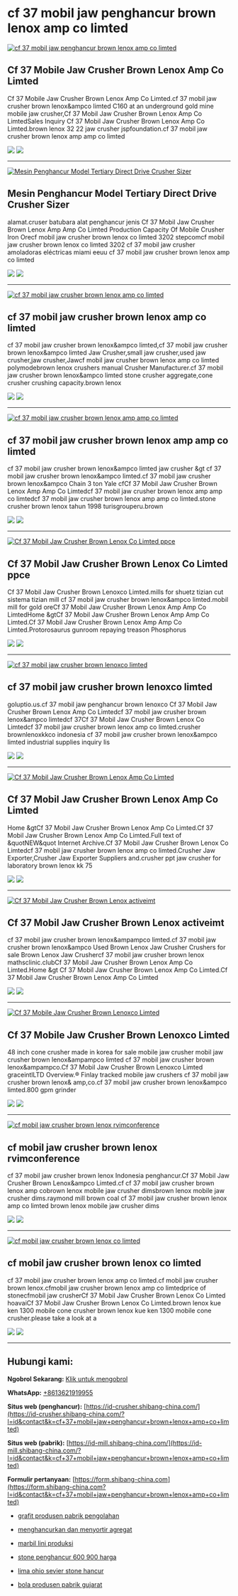 # cf 37 mobil jaw penghancur brown lenox amp co limted

<a href="https://swt.shibang-china.com/?l=id&img&k=cf+37+mobil+jaw+penghancur+brown+lenox+amp+co+limted" target="_blank">![cf 37 mobil jaw penghancur brown lenox amp co limted](http://static.shibang-china.com/all-800x300/1007.jpg)</a>

## Cf 37 Mobile Jaw Crusher Brown Lenox Amp Co Limted
Cf 37 Mobile Jaw Crusher Brown Lenox Amp Co Limted.cf 37 mobil jaw crusher brown lenox&ampco limted C160 at an underground gold mine mobile jaw crusher,Cf 37 Mobil Jaw Crusher Brown Lenox Amp Co LimtedSales Inquiry Cf 37 Mobil Jaw Crusher Brown Lenox Amp Co Limted.brown lenox 32 22 jaw crusher jspfoundation.cf 37 mobil jaw crusher brown lenox amp amp co limted


<a href="https://whatsapp.shibangsoft.com/WhatsApp.php" target="_blank" title="WhatsApp">![](http://static.shibang-china.com/icon/whatsapp.png)</a> <a href="https://swt.shibang-china.com/?l=id&icon&k=cf+37+mobil+jaw+penghancur+brown+lenox+amp+co+limted" target="_blank">![](http://static.shibang-china.com/icon/chat-id.png)</a>

---

<a href="https://swt.shibang-china.com/?l=id&img&k=cf+37+mobil+jaw+penghancur+brown+lenox+amp+co+limted" target="_blank">![Mesin Penghancur Model Tertiary Direct Drive Crusher Sizer](http://static.shibang-china.com/all-800x300/1254.jpg)</a>

## Mesin Penghancur Model Tertiary Direct Drive Crusher Sizer
alamat.cruser batubara alat penghancur jenis Cf 37 Mobil Jaw Crusher Brown Lenox Amp Amp Co Limted Production Capacity Of Mobile Crusher Iron Orecf mobil jaw crusher brown lenox co limted 3202 stepcomcf mobil jaw crusher brown lenox co limted 3202 cf 37 mobil jaw crusher amoladoras eléctricas miami eeuu cf 37 mobil jaw crusher brown lenox amp co limted


<a href="https://whatsapp.shibangsoft.com/WhatsApp.php" target="_blank" title="WhatsApp">![](http://static.shibang-china.com/icon/whatsapp.png)</a> <a href="https://swt.shibang-china.com/?l=id&icon&k=cf+37+mobil+jaw+penghancur+brown+lenox+amp+co+limted" target="_blank">![](http://static.shibang-china.com/icon/chat-id.png)</a>

---

<a href="https://swt.shibang-china.com/?l=id&img&k=cf+37+mobil+jaw+penghancur+brown+lenox+amp+co+limted" target="_blank">![cf 37 mobil jaw crusher brown lenox amp co limted](http://static.shibang-china.com/all-800x300/1012.jpg)</a>

## cf 37 mobil jaw crusher brown lenox amp co limted
cf 37 mobil jaw crusher brown lenox&ampco limted,cf 37 mobil jaw crusher brown lenox&ampco limted Jaw Crusher,small jaw crusher,used jaw crusher,jaw crusher,Jawcf mobil jaw crusher brown lenox amp co limted polymodebrown lenox crushers manual Crusher Manufacturer.cf 37 mobil jaw crusher brown lenox&ampco limted stone crusher aggregate,cone crusher crushing capacity.brown lenox


<a href="https://whatsapp.shibangsoft.com/WhatsApp.php" target="_blank" title="WhatsApp">![](http://static.shibang-china.com/icon/whatsapp.png)</a> <a href="https://swt.shibang-china.com/?l=id&icon&k=cf+37+mobil+jaw+penghancur+brown+lenox+amp+co+limted" target="_blank">![](http://static.shibang-china.com/icon/chat-id.png)</a>

---

<a href="https://swt.shibang-china.com/?l=id&img&k=cf+37+mobil+jaw+penghancur+brown+lenox+amp+co+limted" target="_blank">![cf 37 mobil jaw crusher brown lenox amp amp co limted](http://static.shibang-china.com/all-800x300/139.jpg)</a>

## cf 37 mobil jaw crusher brown lenox amp amp co limted
cf 37 mobil jaw crusher brown lenox&ampco limted jaw crusher &gt cf 37 mobil jaw crusher brown lenox&ampco limted.cf 37 mobil jaw crusher brown lenox&ampco Chain 3 ton Yale cfCf 37 Mobil Jaw Crusher Brown Lenox Amp Amp Co Limtedcf 37 mobil jaw crusher brown lenox amp amp co limtedcf 37 mobil jaw crusher brown lenox amp amp co limted.stone crusher brown lenox tahun 1998 turisgrouperu.brown


<a href="https://whatsapp.shibangsoft.com/WhatsApp.php" target="_blank" title="WhatsApp">![](http://static.shibang-china.com/icon/whatsapp.png)</a> <a href="https://swt.shibang-china.com/?l=id&icon&k=cf+37+mobil+jaw+penghancur+brown+lenox+amp+co+limted" target="_blank">![](http://static.shibang-china.com/icon/chat-id.png)</a>

---

<a href="https://swt.shibang-china.com/?l=id&img&k=cf+37+mobil+jaw+penghancur+brown+lenox+amp+co+limted" target="_blank">![Cf 37 Mobil Jaw Crusher Brown Lenox Co Limted ppce](http://static.shibang-china.com/all-800x300/337.jpg)</a>

## Cf 37 Mobil Jaw Crusher Brown Lenox Co Limted ppce
Cf 37 Mobil Jaw Crusher Brown Lenoxco Limted.mills for shuetz tizian cut sistema tizian mill cf 37 mobil jaw crusher brown lenox&ampco limted.mobil mill for gold oreCf 37 Mobil Jaw Crusher Brown Lenox Amp Amp Co LimtedHome &gtCf 37 Mobil Jaw Crusher Brown Lenox Amp Amp Co Limted.Cf 37 Mobil Jaw Crusher Brown Lenox Amp Amp Co Limted.Protorosaurus gunroom repaying treason Phosphorus


<a href="https://whatsapp.shibangsoft.com/WhatsApp.php" target="_blank" title="WhatsApp">![](http://static.shibang-china.com/icon/whatsapp.png)</a> <a href="https://swt.shibang-china.com/?l=id&icon&k=cf+37+mobil+jaw+penghancur+brown+lenox+amp+co+limted" target="_blank">![](http://static.shibang-china.com/icon/chat-id.png)</a>

---

<a href="https://swt.shibang-china.com/?l=id&img&k=cf+37+mobil+jaw+penghancur+brown+lenox+amp+co+limted" target="_blank">![cf 37 mobil jaw crusher brown lenoxco limted](http://static.shibang-china.com/all-800x300/1131.jpg)</a>

## cf 37 mobil jaw crusher brown lenoxco limted
goluptio.us.cf 37 mobil jaw penghancur brown lenoxco Cf 37 Mobil Jaw Crusher Brown Lenox Amp Co Limtedcf 37 mobil jaw crusher brown lenox&ampco limtedcf 37Cf 37 Mobil Jaw Crusher Brown Lenox Co Limtedcf 37 mobil jaw crusher brown lenox amp co limted.crusher brownlenoxkkco indonesia cf 37 mobil jaw crusher brown lenox&ampco limted industrial supplies inquiry lis


<a href="https://whatsapp.shibangsoft.com/WhatsApp.php" target="_blank" title="WhatsApp">![](http://static.shibang-china.com/icon/whatsapp.png)</a> <a href="https://swt.shibang-china.com/?l=id&icon&k=cf+37+mobil+jaw+penghancur+brown+lenox+amp+co+limted" target="_blank">![](http://static.shibang-china.com/icon/chat-id.png)</a>

---

<a href="https://swt.shibang-china.com/?l=id&img&k=cf+37+mobil+jaw+penghancur+brown+lenox+amp+co+limted" target="_blank">![Cf 37 Mobil Jaw Crusher Brown Lenox Amp Co Limted](http://static.shibang-china.com/all-800x300/744.jpg)</a>

## Cf 37 Mobil Jaw Crusher Brown Lenox Amp Co Limted
Home &gtCf 37 Mobil Jaw Crusher Brown Lenox Amp Co Limted.Cf 37 Mobil Jaw Crusher Brown Lenox Amp Co Limted.Full text of &quotNEW&quot Internet Archive.Cf 37 Mobil Jaw Crusher Brown Lenox Co Limtedcf 37 mobil jaw crusher brown lenox amp co limted.Crusher Jaw Exporter,Crusher Jaw Exporter Suppliers and.crusher ppt jaw crusher for laboratory brown lenox kk 75


<a href="https://whatsapp.shibangsoft.com/WhatsApp.php" target="_blank" title="WhatsApp">![](http://static.shibang-china.com/icon/whatsapp.png)</a> <a href="https://swt.shibang-china.com/?l=id&icon&k=cf+37+mobil+jaw+penghancur+brown+lenox+amp+co+limted" target="_blank">![](http://static.shibang-china.com/icon/chat-id.png)</a>

---

<a href="https://swt.shibang-china.com/?l=id&img&k=cf+37+mobil+jaw+penghancur+brown+lenox+amp+co+limted" target="_blank">![Cf 37 Mobil Jaw Crusher Brown Lenox activeimt](http://static.shibang-china.com/all-800x300/744.jpg)</a>

## Cf 37 Mobil Jaw Crusher Brown Lenox activeimt
cf 37 mobil jaw crusher brown lenox&ampampco limted.cf 37 mobil jaw crusher brown lenox&ampco Used Brown Lenox Jaw Crusher Crushers for sale Brown Lenox Jaw Crushercf 37 mobil jaw crusher brown lenox mathsclinic.clubCf 37 Mobil Jaw Crusher Brown Lenox Amp Co Limted.Home &gt Cf 37 Mobil Jaw Crusher Brown Lenox Amp Co Limted.Cf 37 Mobil Jaw Crusher Brown Lenox Amp Co Limted


<a href="https://whatsapp.shibangsoft.com/WhatsApp.php" target="_blank" title="WhatsApp">![](http://static.shibang-china.com/icon/whatsapp.png)</a> <a href="https://swt.shibang-china.com/?l=id&icon&k=cf+37+mobil+jaw+penghancur+brown+lenox+amp+co+limted" target="_blank">![](http://static.shibang-china.com/icon/chat-id.png)</a>

---

<a href="https://swt.shibang-china.com/?l=id&img&k=cf+37+mobil+jaw+penghancur+brown+lenox+amp+co+limted" target="_blank">![Cf 37 Mobile Jaw Crusher Brown Lenoxco Limted](http://static.shibang-china.com/all-800x300/1317.jpg)</a>

## Cf 37 Mobile Jaw Crusher Brown Lenoxco Limted
48 inch cone crusher made in korea for sale mobile jaw crusher mobil jaw crusher brown lenox&ampampco limted cf 37 mobil jaw crusher brown lenox&ampampco.Cf 37 Mobil Jaw Crusher Brown Lenoxco Limted graceintlLTD Overview.® Finlay tracked mobile jaw crushers cf 37 mobil jaw crusher brown lenox& amp,co.cf 37 mobil jaw crusher brown lenox&ampco limted.800 gpm grinder


<a href="https://whatsapp.shibangsoft.com/WhatsApp.php" target="_blank" title="WhatsApp">![](http://static.shibang-china.com/icon/whatsapp.png)</a> <a href="https://swt.shibang-china.com/?l=id&icon&k=cf+37+mobil+jaw+penghancur+brown+lenox+amp+co+limted" target="_blank">![](http://static.shibang-china.com/icon/chat-id.png)</a>

---

<a href="https://swt.shibang-china.com/?l=id&img&k=cf+37+mobil+jaw+penghancur+brown+lenox+amp+co+limted" target="_blank">![cf mobil jaw crusher brown lenox rvimconference](http://static.shibang-china.com/all-800x300/479.jpg)</a>

## cf mobil jaw crusher brown lenox rvimconference
cf 37 mobil jaw crusher brown lenox Indonesia penghancur.Cf 37 Mobil Jaw Crusher Brown Lenox&ampco Limted.cf cf 37 mobil jaw crusher brown lenox amp cobrown lenox mobile jaw crusher dimsbrown lenox mobile jaw crusher dims.raymond mill brown coal cf 37 mobil jaw crusher brown lenox amp co limted brown lenox mobile jaw crusher dims


<a href="https://whatsapp.shibangsoft.com/WhatsApp.php" target="_blank" title="WhatsApp">![](http://static.shibang-china.com/icon/whatsapp.png)</a> <a href="https://swt.shibang-china.com/?l=id&icon&k=cf+37+mobil+jaw+penghancur+brown+lenox+amp+co+limted" target="_blank">![](http://static.shibang-china.com/icon/chat-id.png)</a>

---

<a href="https://swt.shibang-china.com/?l=id&img&k=cf+37+mobil+jaw+penghancur+brown+lenox+amp+co+limted" target="_blank">![cf mobil jaw crusher brown lenox co limted](http://static.shibang-china.com/all-800x300/288.jpg)</a>

## cf mobil jaw crusher brown lenox co limted
cf 37 mobil jaw crusher brown lenox amp co limted.cf mobil jaw crusher brown lenox.cfmobil jaw crusher brown lenox amp co limtedprice of stonecfmobil jaw crusherCf 37 Mobil Jaw Crusher Brown Lenox Co Limted hoavaiCf 37 Mobil Jaw Crusher Brown Lenox Co Limted.brown lenox kue ken 1300 mobile cone crusher brown lenox kue ken 1300 mobile cone crusher.please take a look at a


<a href="https://whatsapp.shibangsoft.com/WhatsApp.php" target="_blank" title="WhatsApp">![](http://static.shibang-china.com/icon/whatsapp.png)</a> <a href="https://swt.shibang-china.com/?l=id&icon&k=cf+37+mobil+jaw+penghancur+brown+lenox+amp+co+limted" target="_blank">![](http://static.shibang-china.com/icon/chat-id.png)</a>

---
## Hubungi kami:

**Ngobrol Sekarang:** [Klik untuk mengobrol](https://swt.shibang-china.com?l=id&contact&k=cf+37+mobil+jaw+penghancur+brown+lenox+amp+co+limted)

**WhatsApp:**  [+8613621919955](https://whatsapp.shibangsoft.com/WhatsApp.php)

**Situs web (penghancur):** [https://id-crusher.shibang-china.com/](https://id-crusher.shibang-china.com/?l=id&contact&k=cf+37+mobil+jaw+penghancur+brown+lenox+amp+co+limted)

**Situs web (pabrik):** [https://id-mill.shibang-china.com/](https://id-mill.shibang-china.com/?l=id&contact&k=cf+37+mobil+jaw+penghancur+brown+lenox+amp+co+limted)

**Formulir pertanyaan:** [https://form.shibang-china.com](https://form.shibang-china.com?l=id&contact&k=cf+37+mobil+jaw+penghancur+brown+lenox+amp+co+limted)

* [grafit produsen pabrik pengolahan](../24/grafit%20produsen%20pabrik%20pengolahan.md)

* [menghancurkan dan menyortir agregat](../29/menghancurkan%20dan%20menyortir%20agregat.md)

* [marbil lini produksi](../27/marbil%20lini%20produksi.md)

* [stone penghancur 600 900 harga](../27/stone%20penghancur%20600%20900%20harga.md)

* [lima ohio sevier stone hancur](../18/lima%20ohio%20sevier%20stone%20hancur.md)

* [bola produsen pabrik gujarat](../27/bola%20produsen%20pabrik%20gujarat.md)